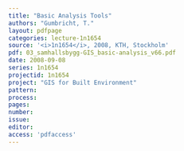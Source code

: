 ```yaml
---
title: "Basic Analysis Tools"
authors: "Gumbricht, T."
layout: pdfpage
categories: lecture-1n1654
source: '<i>1n1654</i>, 2008, KTH, Stockholm'
pdf: 03_samhallsbygg-GIS_basic-analysis_v66.pdf
date: 2008-09-08
series: 1n1654
projectid: 1n1654
project: "GIS for Built Environment"
pattern:
process:
pages:
number:
issue:
editor:
access: 'pdfaccess'
---
```


